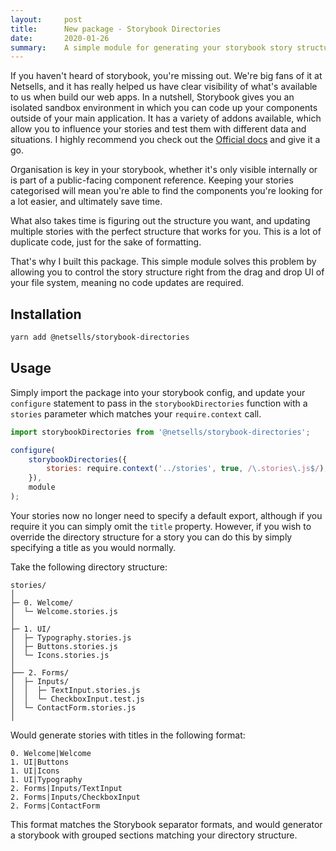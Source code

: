 ```yaml
---
layout:     post
title:      New package - Storybook Directories
date:       2020-01-26
summary:    A simple module for generating your storybook story structure based on your directory structure.
---
```


If you haven't heard of storybook, you're missing out. We're big fans of it at Netsells, and it has really helped us have clear visibility of what's available to us when build our web apps. In a nutshell, Storybook gives you an isolated sandbox environment in which you can code up your components outside of your main application. It has a variety of addons available, which allow you to influence your stories and test them with different data and situations. I highly recommend you check out the [Official docs](https://storybook.js.org/) and give it a go. 

Organisation is key in your storybook, whether it's only visible internally or is part of a public-facing component reference. Keeping your stories categorised will mean you're able to find the components you're looking for a lot easier, and ultimately save time.

What also takes time is figuring out the structure you want, and updating multiple stories with the perfect structure that works for you. This is a lot of duplicate code, just for the sake of formatting.

That's why I built this package. This simple module solves this problem by allowing you to control the story structure right from the drag and drop UI of your file system, meaning no code updates are required.

## Installation

```sh
yarn add @netsells/storybook-directories
```

## Usage

Simply import the package into your storybook config, and update your `configure` statement to pass in the `storybookDirectories` function with a `stories` parameter which matches your `require.context` call.

```js
import storybookDirectories from '@netsells/storybook-directories';

configure(
    storybookDirectories({
        stories: require.context('../stories', true, /\.stories\.js$/),
    }),
    module
);
```

Your stories now no longer need to specify a default export, although if you require it you can simply omit the `title` property. However, if you wish to override the directory structure for a story you can do this by simply specifying a title as you would normally.

Take the following directory structure:

```
stories/
│
├─ 0. Welcome/
│  └─ Welcome.stories.js
│
├─ 1. UI/
│  ├─ Typography.stories.js
│  ├─ Buttons.stories.js
│  └─ Icons.stories.js
│
├── 2. Forms/
│  ├─ Inputs/
│  │  ├─ TextInput.stories.js
│  │  └─ CheckboxInput.test.js
│  └─ ContactForm.stories.js
│
```

Would generate stories with titles in the following format:

```
0. Welcome|Welcome
1. UI|Buttons
1. UI|Icons
1. UI|Typography
2. Forms|Inputs/TextInput
2. Forms|Inputs/CheckboxInput
2. Forms|ContactForm
```

This format matches the Storybook separator formats, and would generator a storybook with grouped sections matching your directory structure.
